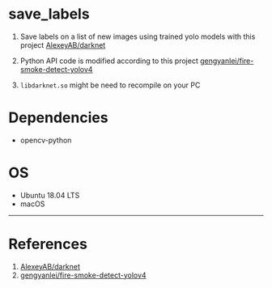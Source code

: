 # save_labels

1. Save labels on a list of new images using trained yolo models with this project [AlexeyAB/darknet](https://github.com/AlexeyAB/darknet)

2. Python API code is modified according to this project [gengyanlei/fire-smoke-detect-yolov4](https://github.com/gengyanlei/fire-smoke-detect-yolov4)

3. `libdarknet.so` might be need to recompile on your PC

# Dependencies

- opencv-python

# OS

- Ubuntu 18.04 LTS
- macOS

---

# References

1. [AlexeyAB/darknet](https://github.com/AlexeyAB/darknet)
2. [gengyanlei/fire-smoke-detect-yolov4](https://github.com/gengyanlei/fire-smoke-detect-yolov4)